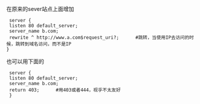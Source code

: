 在原来的sever站点上面增加

```shell
 server {
 listen 80 default_server;
 server_name b.com;
 rewrite ^ http://www.a.com$request_uri?;      #跳转，当使用IP去访问的时候，跳转到域名访问，而不是IP
}
```



也可以用下面的

```SHELL
 server {
 listen 80 default_server;
 server_name b.com;
 return 403;      #用403或者444，视乎不太友好
 }
```